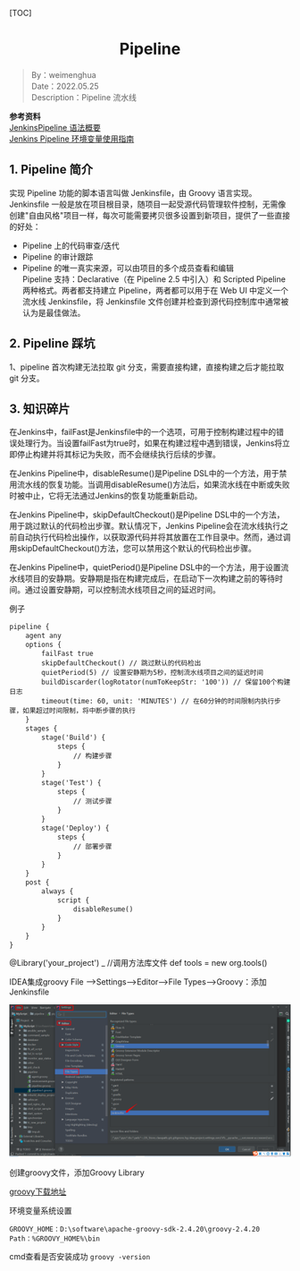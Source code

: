 [TOC]

<h1 align="center">Pipeline</h1>

> By：weimenghua  
> Date：2022.05.25  
> Description：Pipeline 流水线

**参考资料**    
[JenkinsPipeline 语法概要](https://mp.weixin.qq.com/s/iaNlN01KLgljMSScx-Z4SA)    
[Jenkins Pipeline 环境变量使用指南](https://mp.weixin.qq.com/s/359q18BOjVtlzHpTLqpTiQ)  



## 1. Pipeline 简介

实现 Pipeline 功能的脚本语言叫做 Jenkinsfile，由 Groovy 语言实现。Jenkinsfile 一般是放在项目根目录，随项目一起受源代码管理软件控制，无需像创建"自由风格\"项目一样，每次可能需要拷贝很多设置到新项目，提供了一些直接的好处：
- Pipeline 上的代码审查/迭代
- Pipeline 的审计跟踪
- Pipeline 的唯一真实来源，可以由项目的多个成员查看和编辑  
Pipeline 支持：Declarative（在 Pipeline 2.5 中引入）和 Scripted Pipeline 两种格式。两者都支持建立 Pipeline，两者都可以用于在 Web UI 中定义一个流水线 Jenkinsfile，将 Jenkinsfile 文件创建并检查到源代码控制库中通常被认为是最佳做法。



## 2. Pipeline 踩坑

1、pipeline 首次构建无法拉取 git 分支，需要直接构建，直接构建之后才能拉取 git 分支。  



## 3. 知识碎片

在Jenkins中，failFast是Jenkinsfile中的一个选项，可用于控制构建过程中的错误处理行为。当设置failFast为true时，如果在构建过程中遇到错误，Jenkins将立即停止构建并将其标记为失败，而不会继续执行后续的步骤。

在Jenkins Pipeline中，disableResume()是Pipeline DSL中的一个方法，用于禁用流水线的恢复功能。当调用disableResume()方法后，如果流水线在中断或失败时被中止，它将无法通过Jenkins的恢复功能重新启动。

在Jenkins Pipeline中，skipDefaultCheckout()是Pipeline DSL中的一个方法，用于跳过默认的代码检出步骤。默认情况下，Jenkins Pipeline会在流水线执行之前自动执行代码检出操作，以获取源代码并将其放置在工作目录中。然而，通过调用skipDefaultCheckout()方法，您可以禁用这个默认的代码检出步骤。

在Jenkins Pipeline中，quietPeriod()是Pipeline DSL中的一个方法，用于设置流水线项目的安静期。安静期是指在构建完成后，在启动下一次构建之前的等待时间。通过设置安静期，可以控制流水线项目之间的延迟时间。

例子
```
pipeline {
    agent any
    options {
        failFast true
        skipDefaultCheckout() // 跳过默认的代码检出
        quietPeriod(5) // 设置安静期为5秒，控制流水线项目之间的延迟时间
        buildDiscarder(logRotator(numToKeepStr: '100')) // 保留100个构建日志
        timeout(time: 60, unit: 'MINUTES') // 在60分钟的时间限制内执行步骤，如果超过时间限制，将中断步骤的执行            
    }
    stages {
        stage('Build') {
            steps {
                // 构建步骤
            }
        }
        stage('Test') {
            steps {
                // 测试步骤
            }
        }
        stage('Deploy') {
            steps {
                // 部署步骤
            }
        }
    }
    post {
        always {
            script {
                disableResume()
            }
        }
    }
}
```


@Library('your_project') _
//调用方法库文件
def tools = new org.tools()

IDEA集成groovy
File -->Settings-->Editor-->File Types-->Groovy：添加Jenkinsfile

![](../img/idea_groovy.png)

创建groovy文件，添加Groovy Library

[groovy下载地址](http://groovy-lang.org/download.html)

环境变量系统设置
```
GROOVY_HOME：D:\software\apache-groovy-sdk-2.4.20\groovy-2.4.20
Path：%GROOVY_HOME%\bin
```

cmd查看是否安装成功
`groovy -version`